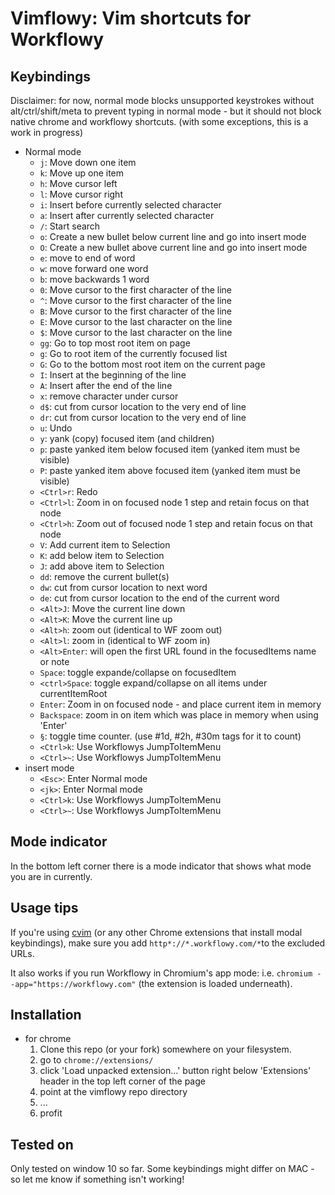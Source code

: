 Vimflowy: Vim shortcuts for Workflowy
=====================================

Keybindings
-----------

Disclaimer: for now, normal mode blocks unsupported keystrokes without alt/ctrl/shift/meta to prevent typing in normal mode - but it should not block native chrome and workflowy shortcuts. (with some exceptions, this is a work in progress)

* Normal mode
    - `j`: Move down one item
    - `k`: Move up one item
    - `h`: Move cursor left
    - `l`: Move cursor right
    - `i`: Insert before currently selected character
    - `a`: Insert after currently selected character
    - `/`: Start search 
    - `o`: Create a new bullet below current line and go into insert mode
    - `O`: Create a new bullet above current line and go into insert mode
    - `e`: move to end of word 
    - `w`: move forward one word 
    - `b`: move backwards 1 word 
    - `0`: Move cursor to the first character of the line
    - `^`: Move cursor to the first character of the line
    - `B`: Move cursor to the first character of the line
    - `E`: Move cursor to the last character on the line
    - `$`: Move cursor to the last character on the line
    - `gg`: Go to top most root item on page 
    - `g`: Go to root item of the currently focused list
    - `G`: Go to the bottom most root item on the current page
    - `I`: Insert at the beginning of the line
    - `A`: Insert after the end of the line
    - `x`: remove character under cursor 
    - `d$`: cut from cursor location to the very end of line 
    - `dr`: cut from cursor location to the very end of line 
    - `u`: Undo
    - `y`: yank (copy) focused item (and children)
    - `p`: paste yanked item below focused item (yanked item must be visible)
    - `P`: paste yanked item above focused item (yanked item must be visible)
    - `<Ctrl>r`: Redo
    - `<Ctrl>l`: Zoom in on focused node 1 step and retain focus on that node 
    - `<Ctrl>h`: Zoom out of focused node 1 step and retain focus on that node 
    - `V`:  Add current item to Selection
    - `K`:  add below item to Selection 
    - `J`:  add above item to Selection
    - `dd`: remove the current bullet(s)
    - `dw`: cut from cursor location to next word
    - `de`: cut from cursor location to the end of the current word
    - `<Alt>J`: Move the current line down
    - `<Alt>K`: Move the current line up
    - `<Alt>h`: zoom out (identical to WF zoom out) 
    - `<Alt>l`: zoom in  (identical to WF zoom in) 
    - `<Alt>Enter`: will open the first URL found in the focusedItems name or note 
    - `Space`: toggle expande/collapse on focusedItem 
    - `<ctrl>Space`: toggle expand/collapse on all items under currentItemRoot 
    - `Enter`: Zoom in on focused node - and place current item in memory 
    - `Backspace`: zoom in on item which was place in memory when using 'Enter'
    - `§`: toggle time counter. (use #1d, #2h, #30m tags for it to count) 
    - `<Ctrl>k`: Use Workflowys JumpToItemMenu 
    - `<Ctrl>~`: Use Workflowys JumpToItemMenu 
* insert mode
    - `<Esc>`: Enter Normal mode
    - `<jk>`: Enter Normal mode
    - `<Ctrl>k`: Use Workflowys JumpToItemMenu 
    - `<Ctrl>~`: Use Workflowys JumpToItemMenu 

Mode indicator
--------------

In the bottom left corner there is a mode indicator that shows what mode you are in currently. 

Usage tips
----------

If you're using [cvim](https://chrome.google.com/webstore/detail/cvim/ihlenndgcmojhcghmfjfneahoeklbjjh) (or any other Chrome extensions that install modal keybindings), make sure you add `http*://*.workflowy.com/*`to the excluded URLs.

It also works if you run Workflowy in Chromium's app mode: i.e. `chromium --app="https://workflowy.com"` (the extension is loaded underneath).

Installation
------------

* for chrome
  1. Clone this repo (or your fork) somewhere on your filesystem. 
  2. go to `chrome://extensions/`
  3. click 'Load unpacked extension...' button right below 'Extensions' header in the top left corner of the page
  4. point at the vimflowy repo directory
  5. ...
  6. profit

Tested on
---------

Only tested on window 10 so far. Some keybindings might differ on MAC - so let me know if something isn't working!
